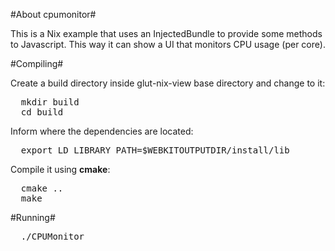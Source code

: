 #About cpumonitor#

This is a Nix example that uses an InjectedBundle to
provide some methods to Javascript. This way it can
show a UI that monitors CPU usage (per core).

#Compiling#

Create a build directory inside glut-nix-view base directory and change to it:
<pre>
  mkdir build
  cd build
</pre>

Inform where the dependencies are located:
<pre>
  export LD_LIBRARY_PATH=$WEBKITOUTPUTDIR/install/lib
</pre>

Compile it using **cmake**:
<pre>
  cmake ..
  make
</pre>

#Running#

<pre>
  ./CPUMonitor
</pre>
